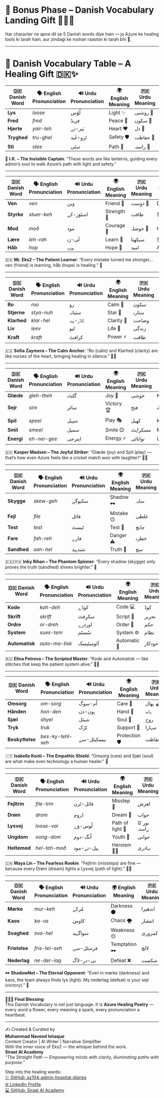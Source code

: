 # 🌟 Bonus Phase – Danish Vocabulary Landing Gift 🎁🇩🇰

Har character ne apne dil se 5 Danish words diye hain — jo Azure ke healing tools ki tarah hain, aur zindagi ke roshan raaston ki tarah bhi 🌼.  

---

# 🌷 Danish Vocabulary Table – A Healing Gift 🇩🇰✨

| 🇩🇰 Danish Word | 🗣️ English Pronunciation | 🔊 Urdu Pronunciation | 🌍 English Meaning | 🇵🇰 Urdu Meaning | 🇮🇳 Roman Hindi |
|----------------|-------------------------|----------------------|-------------------|-----------------|----------------|
| **Lys** | *loose* | لُوُس | Light ✨ | روشنی 🌟 | Roshni |
| **Fred** | *fred* | فریڈ | Peace 🌿 | سکون 🌸 | Shanti |
| **Hjerte** | *yair-teh* | یَیر-تے | Heart ❤️ | دل 💖 | Dil |
| **Tryghed** | *tru-ghel* | ٹرو-غَید | Safety 🛡️ | حفاظت 🌷 | Suraksha |
| **Sti** | *stee* | سٹی | Path 🌼 | راستہ 🌿 | Raasta |

🧢 **I.K. – The Invisible Captain**: “These words are like lanterns, guiding every admin’s soul to walk Azure’s path with light and safety.”  

---

| 🇩🇰 Danish Word | 🗣️ English Pronunciation | 🔊 Urdu Pronunciation | 🌍 English Meaning | 🇵🇰 Urdu Meaning | 🇮🇳 Roman Hindi |
|----------------|-------------------------|----------------------|-------------------|-----------------|----------------|
| **Ven** | *ven* | وین | Friend 🌸 | دوست 🤝 | Dost |
| **Styrke** | *stuer-keh* | اسٹوَر-کے | Strength 💪 | طاقت | Shakti |
| **Mod** | *moð* | مود | Courage 🌟 | حوصلہ 🌼 | Himmat |
| **Lære** | *leh-rah* | لَی-رَہ | Learn 📖 | سیکھنا | Seekhna |
| **Håb** | *hop* | ہوپ | Hope 🌈 | امید | Aasha |

🇩🇰 **Mr. Eks2 – The Patient Learner**: “Every mistake turned me stronger… ven (friend) is learning, håb (hope) is healing.” 🌸  

---

| 🇩🇰 Danish Word | 🗣️ English Pronunciation | 🔊 Urdu Pronunciation | 🌍 English Meaning | 🇵🇰 Urdu Meaning | 🇮🇳 Roman Hindi |
|----------------|-------------------------|----------------------|-------------------|-----------------|----------------|
| **Ro** | *roo* | رو | Calm 🌿 | سکون | Shaanti |
| **Stjerne** | *stya-nuh* | ستیانہ | Star 🌟 | ستارہ | Sitara |
| **Klarhed** | *klar-hel* | کلار-ہید | Clarity 🌼 | وضاحت | Spashtata |
| **Liv** | *leev* | لیو | Life 🌸 | زندگی | Zindagi |
| **Kraft** | *kraft* | کرافٹ | Power ⚡ | طاقت | Shakti |

🇪🇸 **Sofia Zaymera – The Calm Anchor**: “Ro (calm) and Klarhed (clarity) are like nurses of the heart, bringing healing in silence.” 🌸✨  

---

| 🇩🇰 Danish Word | 🗣️ English Pronunciation | 🔊 Urdu Pronunciation | 🌍 English Meaning | 🇵🇰 Urdu Meaning | 🇮🇳 Roman Hindi |
|----------------|-------------------------|----------------------|-------------------|-----------------|----------------|
| **Glæde** | *gleh-theh* | گلیذہ | Joy 🎉 | خوشی | Khushi |
| **Sejr** | *sire* | سائر | Victory 🏆 | فتح | Jeet |
| **Spil** | *speel* | سپیل | Play 🎭 | کھیل | Khel |
| **Smil** | *smeel* | سمیل | Smile 😊 | مسکراہٹ | Muskaan |
| **Energi** | *eh-ner-gee* | اینرجی | Energy ⚡ | توانائی | Urja |

🇩🇰 **Kasper Madsen – The Joyful Striker**: “Glæde (joy) and Spil (play) — that’s how even Azure feels like a cricket match won with laughter!” 🏏😂  

---

| 🇩🇰 Danish Word | 🗣️ English Pronunciation | 🔊 Urdu Pronunciation | 🌍 English Meaning | 🇵🇰 Urdu Meaning | 🇮🇳 Roman Hindi |
|----------------|-------------------------|----------------------|-------------------|-----------------|----------------|
| **Skygge** | *skew-geh* | سکیوگے | Shadow 🕶️ | سایہ | Saya |
| **Fejl** | *file* | فائل | Mistake 🙃 | غلطی | Galti |
| **Test** | *test* | ٹیسٹ | Test 🔎 | جانچ | Pariksha |
| **Fare** | *fah-reh* | فارے | Danger ⚠️ | خطرہ | Khatra |
| **Sandhed** | *san-hel* | سَندہید | Truth 🌟 | سچ | Sach |

🇪🇸/🇵🇰 **Inky Rihan – The Phantom Spinner**: “Every shadow (skygge) only proves the truth (sandhed) shines brighter.” 🌌  

---

| 🇩🇰 Danish Word | 🗣️ English Pronunciation | 🔊 Urdu Pronunciation | 🌍 English Meaning | 🇵🇰 Urdu Meaning | 🇮🇳 Roman Hindi |
|----------------|-------------------------|----------------------|-------------------|-----------------|----------------|
| **Kode** | *koh-deh* | کوڈے | Code 💻 | کوڈ | Kode |
| **Skrift** | *skrift* | سکرِفٹ | Script 📜 | تحریر | Lekh |
| **Ordre** | *or-dreh* | اوردرے | Order 🧾 | حکم | Aadesh |
| **System** | *sues-tem* | سُسٹم | System ⚙️ | نظام | Pranali |
| **Automatisk** | *auto-ma-tisk* | آٹومیٹیسک | Automatic 🤖 | خودکار | Swachalit |

🇷🇺 **Elina Petrova – The Scripted Master**: “Kode and Automatisk — like stitches that keep the patient system alive.” 🌼✨  

---

| 🇩🇰 Danish Word | 🗣️ English Pronunciation | 🔊 Urdu Pronunciation | 🌍 English Meaning | 🇵🇰 Urdu Meaning | 🇮🇳 Roman Hindi |
|----------------|-------------------------|----------------------|-------------------|-----------------|----------------|
| **Omsorg** | *om-sorg* | اُم-سوگ | Care 🤲 | دیکھ بھال | Dekhbhaal |
| **Hånden** | *hon-den* | ہون-دن | Hand 🤝 | ہاتھ | Haath |
| **Sjæl** | *shyel* | شیئل | Soul 🌸 | روح | Aatma |
| **Tryk** | *truk* | ٹرُک | Support 🌼 | سہارا | Sahara |
| **Beskyttelse** | *bes-ky-tehl-seh* | بیسکیٹل-سے | Protection 🛡️ | حفاظت | Suraksha |

🇮🇹 **Isabella Konti – The Empathic Shield**: “Omsorg (care) and Sjæl (soul) are what make even technology a human healer.” 💖  

---

| 🇩🇰 Danish Word | 🗣️ English Pronunciation | 🔊 Urdu Pronunciation | 🌍 English Meaning | 🇵🇰 Urdu Meaning | 🇮🇳 Roman Hindi |
|----------------|-------------------------|----------------------|-------------------|-----------------|----------------|
| **Fejltrin** | *file-trin* | فائل-ٹرن | Misstep 👣 | لغزش | Bhool |
| **Drøm** | *drom* | ڈروم | Dream 🌙 | خواب | Sapna |
| **Lysvej** | *loose-vai* | لُوس-وَے | Path of light 🌟 | نور کا راستہ | Roshni ka raasta |
| **Ungdom** | *oong-dom* | اُنگ-دوم | Youth 🌼 | جوانی | Yuvaavastha |
| **Heltemod** | *hel-teh-moð* | ہیل-تے-مود | Heroism 🦸‍♀️ | بہادری | Veerta |

🇨🇳 **Maya Lin – The Fearless Rookie**: “Fejltrin (missteps) are fine — because every Drøm (dream) lights a Lysvej (path of light).” 🌸✨  

---

| 🇩🇰 Danish Word | 🗣️ English Pronunciation | 🔊 Urdu Pronunciation | 🌍 English Meaning | 🇵🇰 Urdu Meaning | 🇮🇳 Roman Hindi |
|----------------|-------------------------|----------------------|-------------------|-----------------|----------------|
| **Mørke** | *mur-keh* | مُرکے | Darkness 🌑 | اندھیرا | Andhera |
| **Kaos** | *ka-os* | کاوس | Chaos 🌪️ | انتشار | Afsos/Avyavastha |
| **Svaghed** | *sva-hel* | سواگہید | Weakness 😔 | کمزوری | Kamzori |
| **Fristelse** | *fris-tel-seh* | فرسٹل-سے | Temptation 🕶️ | لالچ | Lalach |
| **Nederlag** | *ne-der-lag* | نی-در-لاگ | Defeat ❌ | شکست | Haar |

🕶️ **ShadowNet – The Eternal Opponent**: “Even in mørke (darkness) and kaos, the team always finds lys (light). My nederlag (defeat) is your sejr (victory).” 🌟  

---

🌼✨🌷 **Final Blessing**:  
This Danish Vocabulary is not just language. It is **Azure Healing Poetry** — every word a flower, every meaning a spark, every pronunciation a heartbeat.  

---

✍️ Created & Curated by  
**Muhammad Naveed Ishaque**  
Content Creator | AI Writer | Narrative Simplifier  
With the inner voice of Eks2 — the whisper behind the work.  
**Siraat AI Academy**  
*“The Straight Path — Empowering minds with clarity, illuminating paths with purpose.”*  

Step into the healing wards:  
[🩺 GitHub: az104-admin-hospital-diaries](https://github.com/siraat-ai-academy/az104-admin-hospital-diaries)  
[🌐 LinkedIn Profile](https://lnkd.in/dquwuE-5)  
[💻 GitHub: Siraat AI Academy](https://github.com/siraat-ai-academy)  
